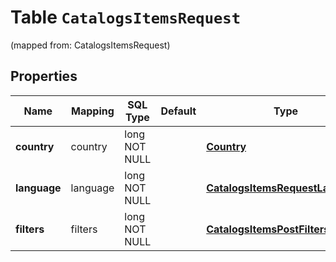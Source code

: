 
# Table `CatalogsItemsRequest`
(mapped from: CatalogsItemsRequest)

## Properties
Name | Mapping | SQL Type | Default | Type | Description | Notes
---- | ------- | -------- | ------- | ---- | ----------- | -----
**country** | country | long NOT NULL |  | [**Country**](Country.md) |  |  [foreignkey]
**language** | language | long NOT NULL |  | [**CatalogsItemsRequestLanguage**](CatalogsItemsRequestLanguage.md) |  |  [foreignkey]
**filters** | filters | long NOT NULL |  | [**CatalogsItemsPostFilters**](CatalogsItemsPostFilters.md) |  |  [foreignkey]





